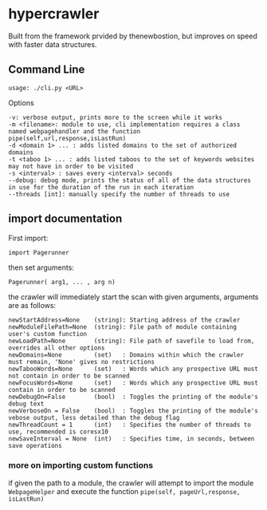 # hypercrawler

Built from the framework prvided by thenewbostion, but improves on speed with faster data structures.
	
## Command Line
	usage: ./cli.py <URL>

Options

	-v: verbose output, prints more to the screen while it works
	-m <filename>: module to use, cli implementation requires a class named webpagehandler and the function pipe(self,url,response,isLastRun)	
	-d <domain 1> ... : adds listed domains to the set of authorized domains
	-t <taboo 1> ... : adds listed taboos to the set of keywords websites may not have in order to be visited
	-s <interval> : saves every <interval> seconds
	--debug: debug mode, prints the status of all of the data structures in use for the duration of the run in each iteration
	--threads [int]: manually specify the number of threads to use

## import documentation

First import:

	import Pagerunner

then set arguments:

	Pagerunner( arg1, ... , arg n)

the crawler will immediately start the scan with given arguments, arguments are as follows:
	
	newStartAddress=None	(string): Starting address of the crawler
	newModuleFilePath=None	(string): File path of module containing user's custom function
	newLoadPath=None		(string): File path of savefile to load from, overrides all other options 
	newDomains=None			(set) 	: Domains within which the crawler must remain, 'None' gives no restrictions
	newTabooWords=None		(set)	: Words which any prospective URL must not contain in order to be scanned
	newFocusWords=None		(set)	: Words which any prospective URL must contain in order to be scanned
	newDebugOn=False		(bool)	: Toggles the printing of the module's debug text
	newVerboseOn = False	(bool)	: Toggles the printing of the module's vebose output, less detailed than the debug flag
	newThreadCount = 1		(int)	: Specifies the number of threads to use, recommended is coresx10 
	newSaveInterval = None	(int)	: Specifies time, in seconds, between save operations


### more on importing custom functions

if given the path to a module, the crawler will attempt to import the module `WebpageHelper` and execute the function `pipe(self, pageUrl,response, isLastRun)`
